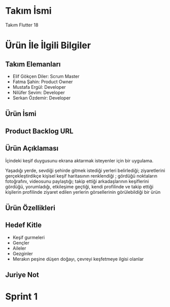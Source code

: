 # Takım İsmi

Takım Flutter 18

# Ürün İle İlgili Bilgiler

## Takım Elemanları
- Elif Gökçen Diler: Scrum Master
- Fatma Şahin: Product Owner
- Mustafa Ergül: Developer
- Nilüfer Sevim: Developer
- Serkan Özdemir: Developer

## Ürün İsmi

## Product Backlog URL

## Ürün Açıklaması

İçindeki keşif duygusunu ekrana aktarmak isteyenler için bir uygulama.

Yaşadığı yerde, sevdiği şehirde gitmek istediği yerleri belirlediği; ziyaretlerini gerçekleştirdikçe kişisel keşif haritasının renklendiği ; gördüğü  noktaların fotoğrafını, videosunu paylaştığı;
takip ettiği arkadaşlarının keşiflerini gördüğü,  yorumladığı, etkileşime geçtiği, kendi profilinde ve takip ettiği kişilerin profilinde ziyaret edilen yerlerin görsellerinin görülebildiği bir ürün

## Ürün Özellikleri

## Hedef Kitle
- Keşif gurmeleri
- Gençler
- Aileler
- Gezginler
- Merakın peşine düşen doğayı, çevreyi keşfetmeye 
ilgisi olanlar

## Juriye Not

# Sprint 1

